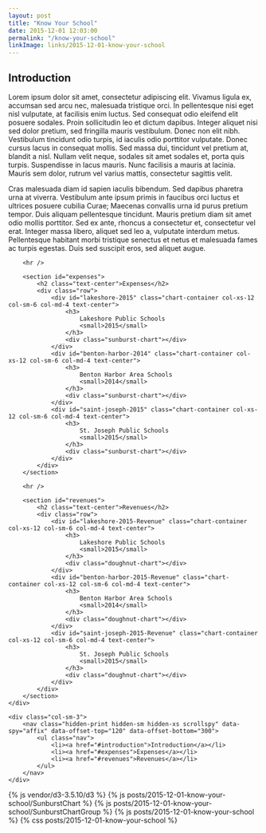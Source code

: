 ```yaml
---
layout: post
title: "Know Your School"
date: 2015-12-01 12:03:00
permalink: "/know-your-school"
linkImage: links/2015-12-01-know-your-school
---
```

<div class="row">
	<div class="col-sm-9">
		<section id="introduction">
			<h2 class="text-center">Introduction</h2>
			<!-- todo -->
			<p>Lorem ipsum dolor sit amet, consectetur adipiscing elit. Vivamus ligula ex, accumsan sed arcu nec, malesuada tristique orci. In pellentesque nisi eget nisl vulputate, at facilisis enim luctus. Sed consequat odio eleifend elit posuere sodales. Proin sollicitudin leo et dictum dapibus. Integer aliquet nisi sed dolor pretium, sed fringilla mauris vestibulum. Donec non elit nibh. Vestibulum tincidunt odio turpis, id iaculis odio porttitor vulputate. Donec cursus lacus in consequat mollis. Sed massa dui, tincidunt vel pretium at, blandit a nisl. Nullam velit neque, sodales sit amet sodales et, porta quis turpis. Suspendisse in lacus mauris. Nunc facilisis a mauris at lacinia. Mauris sem dolor, rutrum vel varius mattis, consectetur sagittis velit.</p>
			<p>Cras malesuada diam id sapien iaculis bibendum. Sed dapibus pharetra urna at viverra. Vestibulum ante ipsum primis in faucibus orci luctus et ultrices posuere cubilia Curae; Maecenas convallis urna id purus pretium tempor. Duis aliquam pellentesque tincidunt. Mauris pretium diam sit amet odio mollis porttitor. Sed ex ante, rhoncus a consectetur et, consectetur vel erat. Integer massa libero, aliquet sed leo a, vulputate interdum metus. Pellentesque habitant morbi tristique senectus et netus et malesuada fames ac turpis egestas. Duis sed suscipit eros, sed aliquet augue.</p>
		</section>
		
		<hr />

		<section id="expenses">
			<h2 class="text-center">Expenses</h2>
			<div class="row">
				<div id="lakeshore-2015" class="chart-container col-xs-12 col-sm-6 col-md-4 text-center">
					<h3>
						Lakeshore Public Schools
						<small>2015</small>
					</h3>
					<div class="sunburst-chart"></div>
				</div>
				<div id="benton-harbor-2014" class="chart-container col-xs-12 col-sm-6 col-md-4 text-center">
					<h3>
						Benton Harbor Area Schools
						<small>2014</small>
					</h3>
					<div class="sunburst-chart"></div>
				</div>
				<div id="saint-joseph-2015" class="chart-container col-xs-12 col-sm-6 col-md-4 text-center">
					<h3>
						St. Joseph Public Schools
						<small>2015</small>
					</h3>
					<div class="sunburst-chart"></div>
				</div>
			</div>
		</section>

		<hr />

		<section id="revenues">
			<h2 class="text-center">Revenues</h2>
			<div class="row">
				<div id="lakeshore-2015-Revenue" class="chart-container col-xs-12 col-sm-6 col-md-4 text-center">
					<h3>
						Lakeshore Public Schools
						<small>2015</small>
					</h3>
					<div class="doughnut-chart"></div>
				</div>
				<div id="benton-harbor-2015-Revenue" class="chart-container col-xs-12 col-sm-6 col-md-4 text-center">
					<h3>
						Benton Harbor Area Schools
						<small>2014</small>
					</h3>
					<div class="doughnut-chart"></div>
				</div>
				<div id="saint-joseph-2015-Revenue" class="chart-container col-xs-12 col-sm-6 col-md-4 text-center">
					<h3>
						St. Joseph Public Schools
						<small>2015</small>
					</h3>
					<div class="doughnut-chart"></div>
				</div>
			</div>
		</section>
	</div>

	<div class="col-sm-3">
		<nav class="hidden-print hidden-sm hidden-xs scrollspy" data-spy="affix" data-offset-top="120" data-offset-bottom="300">
			<ul class="nav">
				<li><a href="#introduction">Introduction</a></li>
				<li><a href="#expenses">Expenses</a></li>
				<li><a href="#revenues">Revenues</a></li>
			</ul>
		</nav>
	</div>
</div>

{% js vendor/d3-3.5.10/d3 %}
{% js posts/2015-12-01-know-your-school/SunburstChart %}
{% js posts/2015-12-01-know-your-school/SunburstChartGroup %}
{% js posts/2015-12-01-know-your-school %}
{% css posts/2015-12-01-know-your-school %}
